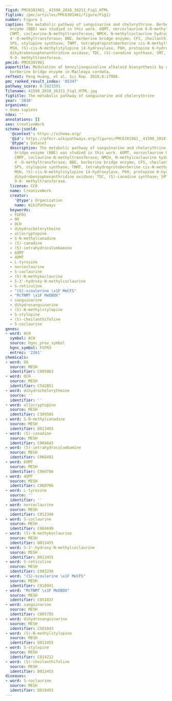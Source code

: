 ```yaml
---
figid: PMC6301961__41598_2018_36211_Fig1_HTML
figlink: /pmc/articles/PMC6301961/figure/Fig1/
number: Figure 1
caption: The metabolic pathway of sanguinarine and chelerythrine. Berberine bridge
  enzyme (BBE) was studied in this work. 6OMT, norcoclaurine 6-O-methyltransferase;
  CNMT, coclaurine-N-methyltransferase; NMCH, N-methylcoclaurine hydroxylase; 4OMT,
  4′-O-methyltransferase; BBE, berberine bridge enzyme; CFS, cheilanthifoline synthase;
  SPS, stylopine synthase; TNMT, tetrahydroprotoberberine cis-N-methyltransferase;
  MSH, (S)-cis-N-methylstylopine 14-hydroxylase, P6H, protopine 6-hydroxylase; DBOX,
  dihydrobenzophenanthridine oxidase; TDC, (S)-canadine synthase; SMT, (S)-scoulerine
  9-O- methyltransferase.
pmcid: PMC6301961
papertitle: Modulation of benzylisoquinoline alkaloid biosynthesis by overexpression
  berberine bridge enzyme in Macleaya cordata.
reftext: Peng Huang, et al. Sci Rep. 2018;8:17988.
pmc_ranked_result_index: '65347'
pathway_score: 0.5823391
filename: 41598_2018_36211_Fig1_HTML.jpg
figtitle: The metabolic pathway of sanguinarine and chelerythrine
year: '2018'
organisms:
- Homo sapiens
ndex: ''
annotations: []
seo: CreativeWork
schema-jsonld:
  '@context': https://schema.org/
  '@id': https://pfocr.wikipathways.org/figures/PMC6301961__41598_2018_36211_Fig1_HTML.html
  '@type': Dataset
  description: The metabolic pathway of sanguinarine and chelerythrine. Berberine
    bridge enzyme (BBE) was studied in this work. 6OMT, norcoclaurine 6-O-methyltransferase;
    CNMT, coclaurine-N-methyltransferase; NMCH, N-methylcoclaurine hydroxylase; 4OMT,
    4′-O-methyltransferase; BBE, berberine bridge enzyme; CFS, cheilanthifoline synthase;
    SPS, stylopine synthase; TNMT, tetrahydroprotoberberine cis-N-methyltransferase;
    MSH, (S)-cis-N-methylstylopine 14-hydroxylase, P6H, protopine 6-hydroxylase; DBOX,
    dihydrobenzophenanthridine oxidase; TDC, (S)-canadine synthase; SMT, (S)-scoulerine
    9-O- methyltransferase.
  license: CC0
  name: CreativeWork
  creator:
    '@type': Organization
    name: WikiPathways
  keywords:
  - FGFR3
  - OO
  - OCH
  - dihydrochelerytheine
  - allocryptopine
  - S-N-methylcanadine
  - (S)-canadine
  - (5)-ietrahydrocolumbamine
  - 6OMT
  - 4OMT
  - L-tyrosine
  - norcoclaurine
  - S-coclaurine
  - (S)-N-methykoclaurine
  - S-3'-hydroxy-N-methylcoclaurine
  - S-reticuline
  - "(S)-scoulerine \x1F MeCFS"
  - "McTNMT \x1F MeDBOX"
  - sanguinarine
  - dihydrosanguinarine
  - (S)-N-methylstylopine
  - S-stylopine
  - (S)-cheilanthifoline
  - S-coclaurine
genes:
- word: ACH
  symbol: ACH
  source: hgnc_prev_symbol
  hgnc_symbol: FGFR3
  entrez: '2261'
chemicals:
- word: OO
  source: MESH
  identifier: C005863
- word: OCH
  source: MESH
  identifier: C542851
- word: dihydrochelerytheine
  source: ''
  identifier: ''
- word: allocryptopine
  source: MESH
  identifier: C109505
- word: S-N-methylcanadine
  source: MESH
  identifier: D013455
- word: (S)-canadine
  source: MESH
  identifier: C004645
- word: (5)-ietrahydrocolumbamine
  source: MESH
  identifier: C068492
- word: 6OMT
  source: MESH
  identifier: C060706
- word: 4OMT
  source: MESH
  identifier: C060706
- word: L-tyrosine
  source: ''
  identifier: ''
- word: norcoclaurine
  source: MESH
  identifier: C012348
- word: S-coclaurine
  source: MESH
  identifier: C004690
- word: (S)-N-methykoclaurine
  source: MESH
  identifier: D013455
- word: S-3'-hydroxy-N-methylcoclaurine
  source: MESH
  identifier: D013455
- word: S-reticuline
  source: MESH
  identifier: C003298
- word: "(S)-scoulerine \x1F MeCFS"
  source: MESH
  identifier: C010941
- word: "McTNMT \x1F MeDBOX"
  source: MESH
  identifier: C051837
- word: sanguinarine
  source: MESH
  identifier: C005705
- word: dihydrosanguinarine
  source: MESH
  identifier: C501843
- word: (S)-N-methylstylopine
  source: MESH
  identifier: D013455
- word: S-stylopine
  source: MESH
  identifier: C014212
- word: (S)-cheilanthifoline
  source: MESH
  identifier: D013455
diseases:
- word: S-coclaurine
  source: MESH
  identifier: D018455
---
```

